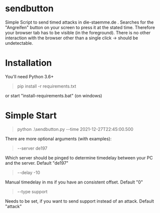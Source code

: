 # sendbutton

Simple Script to send timed attacks in die-staemme.de .
Searches for the "Angreifen" button on your screen to press it at the stated time. Therefore your browser tab has to be visible (in the foreground). There is no other interaction with the browser other than a single click -> should be undetectable.

# Installation

You'll need Python 3.6+
> pip install -r requirements.txt

or start "install-requirements.bat" (on windows)

# Simple Start

> python .\sendbutton.py --time 2021-12-27T22:45:00.500

There are more optional arguments (with examples):
> --server de197

Which server should be pinged to determine timedelay between your PC and the server. Default "de197"
> --delay -10

Manual timedelay in ms if you have an consistent offset. Default "0"
> --type support

Needs to be set, if you want to send support instead of an attack. Default "attack"
